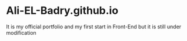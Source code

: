 # Ali-EL-Badry.github.io
It is my official portfolio and  my first start in Front-End  but it is still under modification
